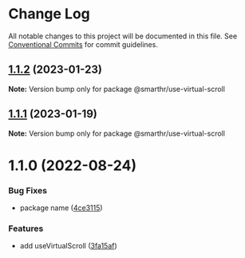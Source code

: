 # Change Log

All notable changes to this project will be documented in this file.
See [Conventional Commits](https://conventionalcommits.org) for commit guidelines.

## [1.1.2](https://github.com/kufu/tamatebako/compare/@smarthr/use-virtual-scroll@1.1.1...@smarthr/use-virtual-scroll@1.1.2) (2023-01-23)

**Note:** Version bump only for package @smarthr/use-virtual-scroll

## [1.1.1](https://github.com/kufu/tamatebako/compare/@smarthr/use-virtual-scroll@1.1.0...@smarthr/use-virtual-scroll@1.1.1) (2023-01-19)

**Note:** Version bump only for package @smarthr/use-virtual-scroll

# 1.1.0 (2022-08-24)

### Bug Fixes

- package name ([4ce3115](https://github.com/kufu/tamatebako/commit/4ce311559dd737f136990b60d176562b3eb190f5))

### Features

- add useVirtualScroll ([3fa15af](https://github.com/kufu/tamatebako/commit/3fa15af5075a7d93ed036abc2af9db63a9fa1837))
